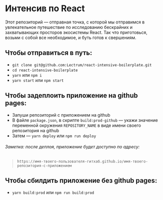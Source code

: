# Интенсив по React

Этот репозиторий — отправная точка, с которой мы отправимся в увлекательное путешествие по исследованию бескрайних и захватывающих просторов экосистемы React. Так что приготовься, возьми с собой все необходимое, и буть готов к свершениям.

## Чтобы отправиться в путь:

*   `git clone git@github.com:Lectrum/react-intensive-boilerplate.git`
*   `cd react-intensive-boilerplate`
*   `yarn` или `npm i`
*   `yarn start` или `npm start`

## Чтобы задеплоить приложение на github pages:

*   Запуши репозиторий с приложением на github
*   В файле `package.json`, в скрипте `build:prod-github` — укажи значение переменной окружения `REPOSITORY_NAME` в виде имени своего репозитория на github
*   Затем — `yarn deploy` или `npm run deploy`

###### Заметка: после деплоя, приложение будет доступно по адресу:
> `https://имя-твоего-пользователя-гитхаб.github.io/имя-твоего-репозитория-с-приложением`


## Чтобы сбилдить приложение без github pages:

*   `yarn build:prod` или `npm run build:prod`
